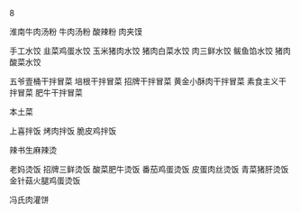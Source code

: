 8

淮南牛肉汤粉 牛肉汤粉 酸辣粉 肉夹馍

手工水饺 韭菜鸡蛋水饺 玉米猪肉水饺 猪肉白菜水饺 肉三鲜水饺 鲅鱼馅水饺 猪肉酸菜水饺

五爷壹桶干拌冒菜 培根干拌冒菜 招牌干拌冒菜 黄金小酥肉干拌冒菜 素食主义干拌冒菜 肥牛干拌冒菜

本土菜

上喜拌饭 烤肉拌饭 脆皮鸡拌饭

辣书生麻辣烫

老妈烫饭 招牌三鲜烫饭 酸菜肥牛烫饭 番茄鸡蛋烫饭 皮蛋肉丝烫饭 青菜猪肝烫饭 金针菇火腿鸡蛋烫饭

冯氏肉灌饼
